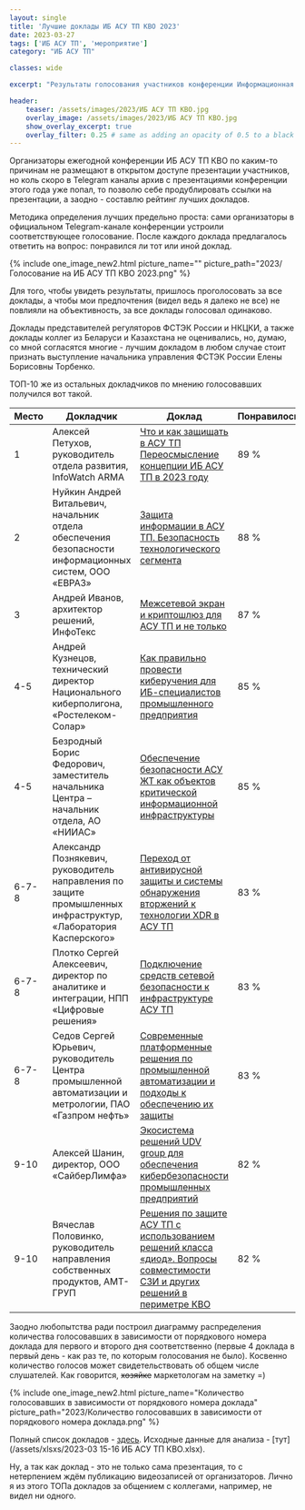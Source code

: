 ```yaml
---
layout: single
title: 'Лучшие доклады ИБ АСУ ТП КВО 2023'
date: 2023-03-27
tags: ['ИБ АСУ ТП', 'мероприятие']
category: "ИБ АСУ ТП"

classes: wide

excerpt: "Результаты голосования участников конференции Информационная безопасность АСУ ТП критически важных объектов."

header:
    teaser: /assets/images/2023/ИБ АСУ ТП КВО.jpg
    overlay_image: /assets/images/2023/ИБ АСУ ТП КВО.jpg
    show_overlay_excerpt: true
    overlay_filter: 0.25 # same as adding an opacity of 0.5 to a black background
---
```

Организаторы ежегодной конференции ИБ АСУ ТП КВО по каким-то причинам не размещают в открытом доступе презентации участников, но коль скоро в Telegram каналы архив с презентациями конференции этого года уже попал, то позволю себе продублировать ссылки на презентации, а заодно - составлю рейтинг лучших докладов.

Методика определения лучших предельно проста: сами организаторы в официальном Telegram-канале конференции устроили соответствующее голосование. После каждого доклада предлагалось ответить на вопрос: понравился ли тот или иной доклад.

{% include one_image_new2.html picture_name="" picture_path="2023/Голосование на ИБ АСУ ТП КВО 2023.png" %}

Для того, чтобы увидеть результаты, пришлось проголосовать за все доклады, а чтобы мои предпочтения (видел ведь я далеко не все) не повлияли на объективность, за все доклады голосовал одинаково.

Доклады представителей регуляторов ФСТЭК России и НКЦКИ, а также доклады коллег из Беларуси и Казахстана не оценивались, но, думаю, со мной согласятся многие - лучшим докладом в любом случае стоит признать выступление начальника управления ФСТЭК России Елены Борисовны Торбенко.

ТОП-10 же из остальных докладчиков по мнению голосовавших получился вот такой.

Место | Докладчик | Доклад | Понравилось
---|---|---|---
1 | Алексей Петухов, руководитель отдела развития, InfoWatch ARMA | [Что и как защищать в АСУ ТП Переосмысление концепции ИБ АСУ ТП в 2023 году](/assets/pdfs/2023-03-15-16-ибкво/10%20InfoWatch%20ARMA.pdf) | 89 %
2 | Нуйкин Андрей Витальевич, начальник отдела обеспечения безопасности информационных систем, ООО «ЕВРАЗ» | [Защита информации в АСУ ТП. Безопасность технологического сегмента](/assets/pdfs/2023-03-15-16-ибкво/29%20ЕВРАЗ.pdf) | 88 %
3 | Андрей Иванов, архитектор решений, ИнфоТекс | [Межсетевой экран и криптошлюз для АСУ ТП и не только](/assets/pdfs/2023-03-15-16-ибкво/08%20ИнфоТекс.pdf) | 87 %
4-5 | Андрей Кузнецов, технический директор Национального киберполигона, «Ростелеком-Солар» | [Как правильно провести киберучения для ИБ-специалистов промышленного предприятия](/assets/pdfs/2023-03-15-16-ибкво/18%20Ростелеком-Солар.pdf) | 85 %
4-5 | Безродный Борис Федорович, заместитель начальника Центра – начальник отдела, АО «НИИАС» | [Обеспечение безопасности АСУ ЖТ как объектов критической информационной инфраструктуры](/assets/pdfs/2023-03-15-16-ибкво/35%20НИИАС.pdf) | 85 %
6-7-8 | Александр Познякевич, руководитель направления по защите промышленных инфраструктур, «Лаборатория Касперского» | [Переход от антивирусной защиты и системы обнаружения вторжений к технологии XDR в АСУ ТП](/assets/pdfs/2023-03-15-16-ибкво/06%20Лаборатория%20Касперского.pdf) | 83 %
6-7-8 | Плотко Сергей Алексеевич, директор по аналитике и интеграции, НПП «Цифровые решения» | [Подключение средств сетевой безопасности к инфраструктуре АСУ ТП](/assets/pdfs/2023-03-15-16-ибкво/13%20Цифровые%20решения.pdf) | 83 %
6-7-8 | Седов Сергей Юрьевич, руководитель Центра промышленной автоматизации и метрологии, ПАО «Газпром нефть» | [Современные платформенные решения по промышленной автоматизации и подходы к обеспечению их защиты](/assets/pdfs/2023-03-15-16-ибкво/21%20Газпром%20нефть.pdf) | 83 %
9-10 | Алексей Шанин, директор, ООО «СайберЛимфа» | [Экосистема решений UDV group для обеспечения кибербезопасности промышленных предприятий](/assets/pdfs/2023-03-15-16-ибкво/09%20CyberLympha.pdf) | 82 %
9-10 | Вячеслав Половинко, руководитель направления собственных продуктов, АМТ-ГРУП | [Решения по защите АСУ ТП с использованием решений класса «диод». Вопросы совместимости СЗИ и других решений в периметре КВО](/assets/pdfs/2023-03-15-16-ибкво/14%20АМТ-ГРУП.pdf) | 82 %

Заодно любопытства ради построил диаграмму распределения количества голосовавших в зависимости от порядкового номера доклада для первого и второго дня соответственно (первые 4 доклада в первый день - как раз те, по  которым голосования не было). Косвенно количество голосов может свидетельствовать об общем числе слушателей. Как говорится, ~~хозяйке~~ маркетологам на заметку =)

{% include one_image_new2.html picture_name="Количество голосовавших в зависимости от порядкового номера доклада" picture_path="2023/Количество голосовавших в зависимости от порядкового номера доклада.png" %}

Полный список докладов - [здесь](/events/2023-03-15-16-ибкво/). Исходные данные для анализа - [тут](/assets/xlsxs/2023-03 15-16 ИБ АСУ ТП КВО.xlsx).

Ну, а так как доклад - это не только сама презентация, то с нетерпением ждём публикацию видеозаписей от организаторов. Лично я из этого ТОПа докладов за общением с коллегами, например, не видел ни одного.
